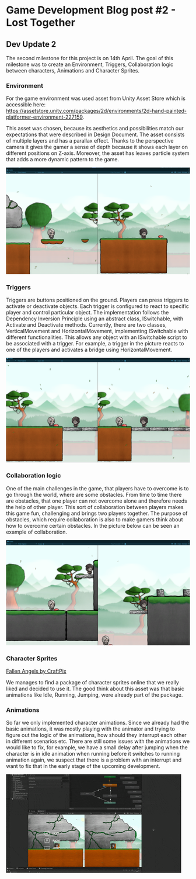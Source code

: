 # Game Development Blog post #2 - Lost Together

## Dev Update 2
The second milestone for this project is on 14th April. The goal of this milestone was to create an Environment, Triggers, Collaboration logic between characters, Animations and Character Sprites.

### Environment
For the game environment was used asset from Unity Asset Store which is accessible here: https://assetstore.unity.com/packages/2d/environments/2d-hand-painted-platformer-environment-227159. 

This asset was chosen, because its aesthetics and possibilities match our expectations that were described in Design Document. The asset consists of multiple layers and has a parallax effect. Thanks to the perspective camera it gives the gamer a sense of depth because it shows each layer on different positions on Z-axis. Moreover, the asset has leaves particle system that adds a more dynamic pattern to the game.

<img width="620" alt="Main menu" src="../Screenshots/Game_Environment.png"> 

### Triggers
Triggers are buttons positioned on the ground. Players can press triggers to activate or deactivate objects. Each trigger is configured to react to specific player and control particular object. The implementation follows the Dependency Inversion Principle using an abstract class, ISwitchable, with Activate and Deactivate methods. Currently, there are two classes, VerticalMovement and HorizontalMovement, implementing ISwitchable with different functionalities. This allows any object with an ISwitchable script to be associated with a trigger. For example, a trigger in the picture reacts to one of the players and activates a bridge using HorizontalMovement.


<img width="620" alt="Main menu" src="../Screenshots/Trigger_bridge.png"> 

### Collaboration logic
One of the main challenges in the game, that players have to overcome is to go through the world, where are some obstacles. From time to time there are obstacles, that one player can not overcome alone and therefore needs the help of other player. This sort of collaboration between players makes this game fun, challenging and brings two players together. The purpose of obstacles, which require collaboration is also to make gamers think about how to overcome certain obstacles. In the picture below can be seen an example of collaboration.

<img width="620" alt="Main menu" src="../Screenshots/Colaboration_Elevator.png"> 

### Character Sprites
[Fallen Angels by CraftPix](https://craftpix.net/freebies/free-fallen-angel-chibi-2d-game-sprites/)

We manages to find a package of character sprites online that we really liked and decided to use it. The good think about this asset was that basic animations like Idle, Running, Jumping, were already part of the package.

### Animations
So far we only implemented character animations. Since we already had the basic animations, it was mostly playing with the animator and trying to figure out the logic of the animations, how should they interrupt each other in different scenarios etc. There are still some issues with the animations we would like to fix, for example, we have a small delay after jumping when the character is in idle animation when running before it switches to running animation again, we suspect that there is a problem with an interrupt and want to fix that in the early stage of the upcoming development.

![Animations gif](../gifs/Animations-ezgif.com-optimize.gif)
